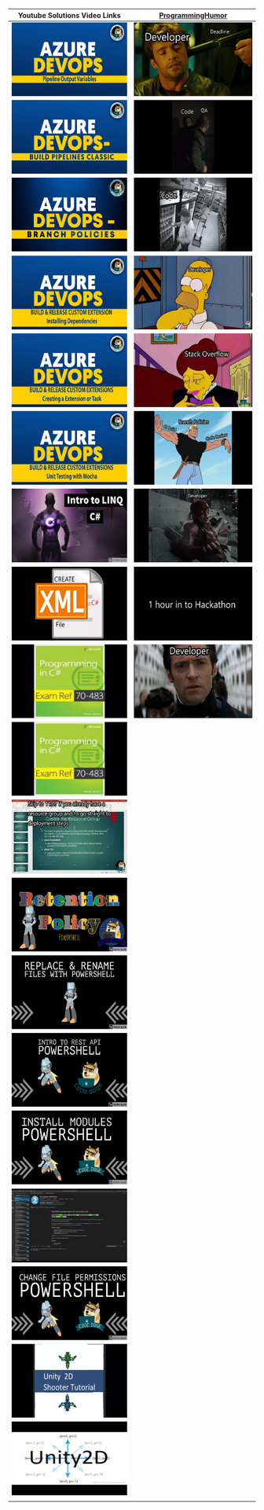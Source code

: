 

| Youtube Solutions Video Links |[ProgrammingHumor](https://www.youtube.com/playlist?list=PLVCxVHqf-EbJvV4Ys_cs_ixdeWu1QJrzS "Crunch Time") | 
|--------------------------------|-----------------------------------------------------------------------------------------------------------|
| [<img src=".attachments/ytmd/adopipelineoutputvariables.png" width="250" height="150" title="Azure Devops Pipeline Output Variables">](https://youtu.be/kMkhfuE0UeM "Azure Devops Pipeline Output Variables") | [<img src=".attachments/ytmd/crunchtimememe.png" width="250" height="150" title="Crunch Time">](https://www.youtube.com/watch?v=6ax20_bwz1Q "Crunch Time") |
| [<img src=".attachments/ytmd/adobuildpipelinesclassic.png" width="250" height="150" title="Azure DevOps Build Pipelines Classic">](https://youtu.be/0d6acAH5InE "Azure DevOps Build Pipelines Classic") |  [<img src=".attachments/ytmd/testingmeme.png" width="250" height="150" title="Testing">](https://www.youtube.com/watch?v=ai6lRft6nus "Testing") |
| [<img src=".attachments/ytmd/adobranchpoliciesgit.png" width="250" height="150" title="Azure DevOps Branch Policies / GIT">](https://youtu.be/2nukM2TzD1Q "Azure DevOps Branch Policies / GIT") |  [<img src=".attachments/ytmd/codecleanupmeme.png" width="250" height="150" title="Code Cleanup">](https://www.youtube.com/watch?v=94VzwjOpwQM "Code Cleanup") |
| [<img src=".attachments/ytmd/adocustomextentionsprereqs.png" width="250" height="150" title="Azure DevOps Custom Tasks or Extensions - Pre-Requisites">](https://youtu.be/ZcEeIUxHMy8 "Azure DevOps Custom Tasks or Extensions - Pre-Requisites") |  [<img src=".attachments/ytmd/judgementmeme.png" width="250" height="150" title="Judgement">](https://www.youtube.com/watch?v=-gSxbADXbAs "Judgement") |
| [<img src=".attachments/ytmd/adocustomextentionsactualbuilding.png" width="250" height="150" title="Azure DevOps Custom Tasks or Extensions - Creating a new Custom Build or Release Task or Extension">](https://youtu.be/S2A_4pHzQ54 "Azure DevOps Custom Tasks or Extensions - Creating a new Custom Build or Release Task or Extension") | [<img src=".attachments/ytmd/stackoverflow.png" width="250" height="150" title="StackOverflow">](https://www.youtube.com/watch?v=f-SlUX3PGas "StackOverflow") |
| [<img src=".attachments/ytmd/adocustomextentionsmochaunittesting.png" width="250" height="150" title="Azure DevOps Custom Tasks or Extensions - Unit testing with Mocha">](https://youtu.be/X99UAVB5gmg "Azure DevOps Custom Tasks or Extensions - Unit testing with Mocha") |  [<img src=".attachments/ytmd/codecheckinmeme.png" width="250" height="150" title="Code Check-in">](https://www.youtube.com/watch?v=BbyVmVBcKPY "Code Check-in") |
| [<img src=".attachments/ytmd/introtolinqcsharptutt.png" width="250" height="150" title="C# LINQ Tutorial">](https://www.youtube.com/watch?v=ndQbKgJritA&t "C# LINQ Tutorial ") |  [<img src=".attachments/ytmd/detectiveopsmeme.png" width="250" height="150" title="Detective Ops">](https://www.youtube.com/watch?v=6ax20_bwz1Q "Detective Ops") |
| [<img src=".attachments/ytmd/csharpcreatexmlfile.png" width="250" height="150" title="C# Create XML File/Document explanation/tutorial Youtube video">](https://www.youtube.com/watch?v=RwV0SXtsW5A "C# Create XML File/Document explanation/tutorial Youtube video  ") |  [<img src=".attachments/ytmd/hackathonmeme.png" width="250" height="150" title="Hackathon">](https://www.youtube.com/watch?v=UbqVaSnJK94 "Hackathon") |
| [<img src=".attachments/ytmd/csharpexam70483.png" width="250" height="150" title="C# Extension Methods Explanation & 70-483 Exam prep question">](https://youtu.be/UGJ2LIgFRN8 "C# Extension Methods Explanation & 70-483 Exam prep question ") |  [<img src=".attachments/ytmd/unansweredquestionmeme.png" width="250" height="150" title="The Unanswered Question">](https://www.youtube.com/watch?v=GGabKvaihm0 "The Unanswered Question") |
| [<img src=".attachments/ytmd/csharpexam70483.png" width="250" height="150" title="C# XML Serialization/Deserialization & 70-483 Exam Prep C#">](https://youtu.be/2CCwy121V6Q "C# XML Serialization/Deserialization & 70-483 Exam Prep C#") |  |
| [<img src=".attachments/ytmd/introtoazurearmps.png" width="250" height="150" title="Introduction to Azure ARM Templates Powershell">](https://www.youtube.com/watch?v=J-PdLSDqAlQ "Introduction to Azure ARM Templates Powershell") |  |
| [<img src=".attachments/ytmd/psapplyretentionrate.png" width="250" height="150" title="Powershell Apply Retention Policies">](https://youtu.be/bGI-uidHfxA "Powershell Apply Retention Policies") |  |
| [<img src=".attachments/ytmd/psreplacerenamefiles.png" width="250" height="150" title="Powershell Replace & Rename Files quickly Script">](https://youtu.be/tiouHNzAl8Q "Powershell Replace & Rename Files quickly Script") |  |
| [<img src=".attachments/ytmd/psintrotorestapi.png" width="250" height="150" title="Powershell API Intro GET Method">](https://youtu.be/-NVh5cVOeO4 "Powershell API Intro GET Method ") |  |
| [<img src=".attachments/ytmd/psinstallpsmodules.png" width="250" height="150" title="Powershell Install Modules script">](https://youtu.be/xGI6_nCjKn0 "Powershell Install Modules script") |  |
| [<img src=".attachments/ytmd/adodownloadvgps.png" width="250" height="150" title="Powershell Download Variable Groups from Azure DevOps">](https://youtu.be/k_yd4dc9NzA "Powershell Download Variable Groups from Azure DevOps") |  |
| [<img src=".attachments/ytmd/pschangefilefolderpermissions.png" width="250" height="150" title="Powershell Change File/Folder security and permissions">](https://youtu.be/0nk2NDYyQT8 "Powershell Change File/Folder security and permissions") |  |
| [<img src=".attachments/ytmd/unity2dtutspaceshootergame1.png" width="250" height="150" title="Unity 2D Shooter Game Tutorial - Make your first Unity Game!">](https://youtu.be/-on5HRW8v1A "Unity 2D Shooter Game Tutorial - Make your first Unity Game! ") |  |
| [<img src=".attachments/ytmd/unity2dtut9dirmovement.png" width="250" height="150" title="Unity 2D 8 Directional Movement Tutorial - Covers both physics and non-physics movement">](https://youtu.be/km-04aUJy4o "Unity 2D 8 Directional Movement Tutorial - Covers both physics and non-physics movement") |  |
| | |

